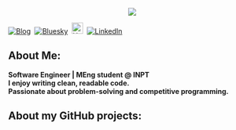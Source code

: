 <p align="center">
<img src="https://readme-typing-svg.demolab.com?font=Fira+Code&duration=4000&pause=500&color=FFF&width=1000&lines=Hi%2C+I+am+3zden!;I+am+a+Software+Engineer;I+Love+RAJA+Casablanca;">
</p>  
<p align="start">  
<a href="https://3zden.netlify.app"><img src="https://img.shields.io/badge/3zden.me-000000" alt="Blog" /></a>&nbsp;
<a href="[https://twitter.com/jenlooper](https://bsky.app/profile/jenlooper.com)"><img src="https://img.shields.io/badge/Bluesky-0285FF?logo=bluesky&logoColor=fff" alt="Bluesky" /></a>&nbsp;
<a href="https://huggingface.com/3zden/"><img src="https://huggingface.co/front/assets/huggingface_logo-noborder.svg" alt="HuggingFace" width="23px" /></a>&nbsp;
<a href="https://www.linkedin.com/in/3zden/"><img src="https://img.shields.io/badge/LinkedIn-0077B5?logo=linkedin&logoColor=white" alt="LinkedIn" /></a>&nbsp;
<br/>
    
</p>

## About Me:
<b>Software Engineer | MEng student @ INPT                                                                                                                                                                                             
I enjoy writing clean, readable code.                                                                                                                                                                                  
Passionate about problem-solving and competitive programming.
</b>
## About my GitHub projects:


